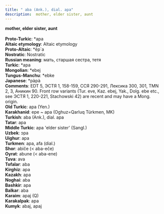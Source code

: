 ```yaml
---
title: " aba (Ank.), dial. apa"
description:  mother, elder sister, aunt
---
```

<strong> mother, elder sister, aunt</strong><br><br>
<strong>Proto-Turkic</strong>:  *apa<br>
<strong>Altaic etymology</strong>:  Altaic etymology<br>
<strong> Proto-Altaic</strong>:  *ĕp`a<br>
<strong>Nostratic</strong>:  Nostratic<br>
<strong>Russian meaning</strong>:  мать, старшая сестра, тетя<br>
<strong>Turkic</strong>:  *apa<br>
<strong>Mongolian</strong>:  *ebej<br>
<strong>Tungus-Manchu</strong>:  *ebke<br>
<strong>Japanese</strong>:  *pàpà<br>
<strong>Comments</strong>:  EDT 5, ЭСТЯ 1, 158-159, ССЯ 290-291, Лексика 300, 301, TMN 2, 3, Аникин 90. Front row variants (Tur. eve, Kaz. ebej, Yak., Dolg. ebe etc., see ЭСТЯ 1, 220-221, Stachowski 42) are recent and may have a Mong. origin.<br>
<strong>Old Turkic</strong>:  apa (Yen.)<br>
<strong>Karakhanid</strong>:  epe ~ apa (Oghuz=Qarluq Türkmen, MK)<br>
<strong>Turkish</strong>:  aba (Ank.), dial. apa<br>
<strong>Tatar</strong>:  apa<br>
<strong>Middle Turkic</strong>:  apa 'elder sister' (Sangl.)<br>
<strong>Uzbek</strong>:  ɔpa<br>
<strong>Uighur</strong>:  apa<br>
<strong>Turkmen</strong>:  apa, afa (dial.)<br>
<strong>Shor</strong>:  abiče (< aba-eče)<br>
<strong>Oyrat</strong>:  abune (< aba-ene)<br>
<strong>Tuva</strong>:  ava<br>
<strong>Tofalar</strong>:  aba<br>
<strong>Kirghiz</strong>:  apa<br>
<strong>Kazakh</strong>:  apa<br>
<strong>Noghai</strong>:  aba<br>
<strong>Bashkir</strong>:  apa<br>
<strong>Balkar</strong>:  aba<br>
<strong>Karaim</strong>:  apaj (Q)<br>
<strong>Karakalpak</strong>:  apa<br>
<strong>Kumyk</strong>:  abaj, apaj<br>


